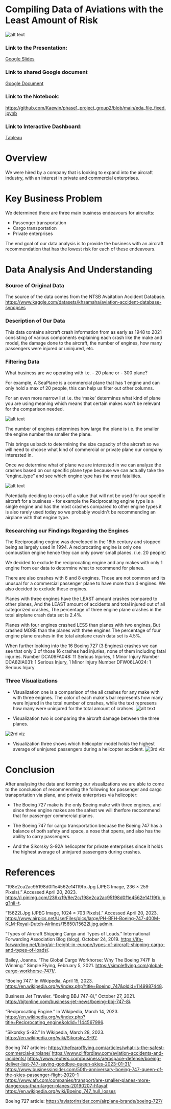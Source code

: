 # Compiling Data of Aviations with the Least Amount of Risk 
![alt text](https://www.airpics.net/UserFiles/pics/large/PH-BFH-Boeing-747-400M-KLM-Royal-Dutch-Airlines/15650/15622l.jpg)

### Link to the Presentation:
[Google Slides](https://docs.google.com/presentation/d/1enJwfd8tEOVktCor2oLFIEsfJo3zUZKYbw-Betb_ivA/edit?usp=sharing)

### Link to shared Google document
[Google Document](https://docs.google.com/document/d/1E14m0Rzj6lvLjL-SPDnxHwR3FHaAxe7cRZ2fNWmaQ-M/edit)

### Link to the Notebook:
https://github.com/Kaewin/phase1_project_group2/blob/main/eda_file_fixed.ipynb

### Link to Interactive Dashboard:
[Tableau](https://public.tableau.com/app/profile/jonnie.brown/viz/LowRiskAviation/LowRiskAviation?publish=yes)

# Overview

We were hired by a company that is looking to expand into the aircraft industry, with an interest in private and commercial enterprises. 


# Key Business Problem

We determined there are three main business endeavours for aircrafts:
* Passenger transportation
* Cargo transportation
* Private enterprises

The end goal of our data analysis is to provide the business with an aircraft recommendation that has the lowest risk for each of these endeavours.


# Data Analysis And Understanding


### Source of Original Data

The source of the data comes from the NTSB Avaitation Accident Database.
https://www.kaggle.com/datasets/khsamaha/aviation-accident-database-synopses


### Description of Our Data

This data contains aircraft crash information from as early as 1948 to 2021 consisting of various components explaining each crash like the make and model, the damage done to the aircraft, the number of engines, how many passengers were injured or uninjured, etc.


### Filtering Data

What business are we operating with i.e. - 20 plane or - 300 plane? 

For example, A SeaPlane is a commercial plane that has 1 engine and can only hold a max of 20 people, this can help us filter out other columns. 

For an even more narrow list i.e. the ‘make’ determines what kind of plane you are using meaning which means that certain makes won't be relevant for the comparison needed.

![alt text](https://github.com/Kaewin/phase1_project_group2/blob/main/Images/engnum.png)

The number of engines determines how large the plane is i.e. the smaller the engine number the smaller the plane.

This brings us back to determining the size capacity of the aircraft so we will need to choose what kind of commercial or private plane our company interested in.

Once we determine what of plane we are interested in we can analyze the crashes based on our specific plane type because we can actually take the “engine_type” and see which engine type has the most fatalities.

![alt text](https://github.com/Kaewin/phase1_project_group2/blob/main/Images/engtype.png)

Potentially deciding to cross off a value that will not be used for our specific aircraft for a business - for example the Reciprocating engine type is a single engine and has the most crashes compared to other engine types it is also rarely used today so we probably wouldn't be recommending an airplane with that engine type.




### Researching our Findings Regarding the Engines

The Reciprocating engine was developed in the 18th century and stopped being as largely used in 1994. A reciprocating engine is only one combustion engine hence they can only power small planes. (i.e. 20 people)

We decided to exclude the reciprocating engine and any makes with only 1 engine from our data to determine what to recommend for planes. 

There are also crashes with 6 and 8 engines. Those are not common and its unusual for a commercial passenger plane to have more than 4 engines. We also decided to exclude these engines.

Planes with three engines have the LEAST amount crashes compared to other planes, 
And the LEAST amount of accidents and total injured out of all categorized crashes,
The percentage of three engine plane crashes in the total airplane crash data set is 2.4%.

Planes with four engines crashed LESS than planes with two engines,
But crashed MORE than the planes with three engines
The percentage of four engine plane crashes in the total airplane crash data set is 4.5%.

When further looking into the 16 Boeing 727 (3 Engines) crashes we can see that only 3 of those 16 crashes had injuries, none of them including fatal injuries.
Number DCA09FA048: 11 Serious Injuries, 1 Minor Injury
Number DCA82IA031: 1 Serious Injury, 1 Minor Injury
Number DFW06LA024: 1 Serious Injury


### Three Visualizations

- Visualization one is a comparison of the all crashes for any make with with three engines. The color of each make's bar represents how many were Injured in the total number of crashes, while the text represens how many were uninjured for the total amount of crahses.
![alt text](https://github.com/Kaewin/phase1_project_group2/blob/main/Images/alex_vis.png)

- Visualization two is comparing the aircraft damage between the three planes. 

![2rd viz](https://github.com/Kaewin/phase1_project_group2/blob/main/Images/kaelyn_vis.png)

- Visualization three shows which helicopter model holds the highest average of uninjured passengers during a helicopter accident.
![3rd viz](https://github.com/Kaewin/phase1_project_group2/blob/main/Images/jonathan_vis.png)


# Conclusion

After analysing the data and forming our visualizations we are able to come to the conclusion of recommending the following for passenger and cargo transportation via plane, and private enterprises via helicopter:

- The Boeing 727 make is the only Boeing make with three engines, and since three engine makes are the safest we will therfore reccommend that for passenger commercial planes.

- The Boeing 747 for cargo transportation becuase the Boeing 747 has a balance of both safety and space, a nose that opens, and also has the ability to carry passengers.

- And the Sikorsky S-92A helicopter for private enterprises since it holds the highest average of uninjured passengers during crashes. 


# References

“198e2ca2ac95198d0f1e4562e14119fb.Jpg (JPEG Image, 236 × 259 Pixels).” Accessed April 20, 2023. https://i.pinimg.com/236x/19/8e/2c/198e2ca2ac95198d0f1e4562e14119fb.jpg?nii=t.

“15622l.Jpg (JPEG Image, 1024 × 703 Pixels).” Accessed April 20, 2023. https://www.airpics.net/UserFiles/pics/large/PH-BFH-Boeing-747-400M-KLM-Royal-Dutch-Airlines/15650/15622l.jpg.admin. 

“Types of Aircraft Shipping Cargo and Types of Loads.” International Forwarding Association Blog (blog), October 24, 2019. https://ifa-forwarding.net/blog/air-freight-in-europe/types-of-aircraft-shipping-cargo-and-types-of-loads/. 

Bailey, Joanna. “The Global Cargo Workhorse: Why The Boeing 747F Is Winning.” Simple Flying, February 5, 2021. https://simpleflying.com/global-cargo-workhorse-747f/.

“Boeing 747.” In Wikipedia, April 15, 2023. https://en.wikipedia.org/w/index.php?title=Boeing_747&oldid=1149987448.

Business Jet Traveler. “Boeing BBJ 747-8i,” October 27, 2021. https://bjtonline.com/business-jet-news/boeing-bbj-747-8i.

“Reciprocating Engine.” In Wikipedia, March 14, 2023. https://en.wikipedia.org/w/index.php?title=Reciprocating_engine&oldid=1144567996.

“Sikorsky S-92.” In Wikipedia, March 28, 2023. https://en.wikipedia.org/wiki/Sikorsky_S-92.

Boeing 747 articles:
https://thefearofflying.com/articles/what-is-the-safest-commercial-airplane/
https://www.cliffordlaw.com/aviation-accidents-and-incidents/
https://www.reuters.com/business/aerospace-defense/boeing-deliver-last-747-saying-goodbye-queen-skies-2023-01-31/
https://www.businessinsider.com/50th-anniversary-boeing-747-queen-of-the-skies-passenger-flight-2020-1
https://www.afr.com/companies/transport/are-smaller-planes-more-dangerous-than-larger-planes-20190207-h1ayaf
https://en.wikipedia.org/wiki/Boeing_747_hull_losses

Boeing 727 article: https://aviatorinsider.com/airplane-brands/boeing-727/

